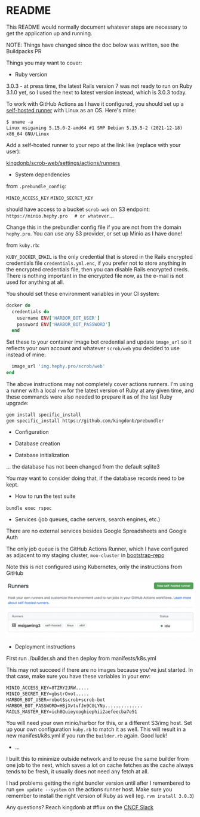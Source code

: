 # README

This README would normally document whatever steps are necessary to get the
application up and running.

NOTE: Things have changed since the doc below was written, see the Buildpacks PR

Things you may want to cover:

* Ruby version

3.0.3 - at press time, the latest Rails version 7 was not ready to run on Ruby
3.1.0 yet, so I used the next to latest version instead, which is 3.0.3 today.

To work with GitHub Actions as I have it configured, you should set up a
[self-hosted runner](https://docs.github.com/en/actions/hosting-your-own-runners/about-self-hosted-runners)
with Linux as an OS. Here's mine:

```
$ uname -a
Linux msigaming 5.15.0-2-amd64 #1 SMP Debian 5.15.5-2 (2021-12-18) x86_64 GNU/Linux
```

Add a self-hosted runner to your repo at the link like (replace with your user):

[kingdonb/scrob-web/settings/actions/runners](https://github.com/kingdonb/scrob-web/settings/actions/runners)

* System dependencies

from `.prebundle_config`:

`MINIO_ACCESS_KEY`
`MINIO_SECRET_KEY`

should have access to a bucket `scrob-web` on S3 endpoint:
`https://minio.hephy.pro` `  # or whatever`...

Change this in the prebundler config file if you are not from the domain
`hephy.pro`.  You can use any S3 provider, or set up Minio as I have done!

from `kuby.rb`:

`KUBY_DOCKER_EMAIL` is the only credential that is stored in the Rails
encrypted credentials file `credentials.yml.enc`, if you prefer not to store
anything in the encrypted credentials file, then you can disable Rails
encrypted creds. There is nothing important in the encrypted file now, as the
e-mail is not used for anything at all.

You should set these environment variables in your CI system:

```ruby
docker do
  credentials do
    username ENV['HARBOR_BOT_USER']
    password ENV['HARBOR_BOT_PASSWORD']
  end
```

Set these to your container image bot credential and update `image_url` so it reflects your own account and whatever `scrob/web` you decided to use instead of mine:

```ruby
  image_url 'img.hephy.pro/scrob/web'
end
```

The above instructions may not completely cover actions runners. I'm using a runner with a local `rvm` for the latest version of Ruby at any given time, and these commands were also needed to prepare it as of the last Ruby upgrade:

```
gem install specific_install
gem specific_install https://github.com/kingdonb/prebundler
```

* Configuration

* Database creation

* Database initialization

... the database has not been changed from the default sqlite3

You may want to consider doing that, if the database records need to be kept.

* How to run the test suite

`bundle exec rspec`

* Services (job queues, cache servers, search engines, etc.)

There are no external services besides Google Spreadsheets and Google Auth

The only job queue is the GitHub Actions Runner, which I have configured as
adjacent to my staging cluster, `moo-cluster` in [bootstrap-repo][]

Note this is not configured using Kubernetes, only the instructions from GitHub

![msigaming3 the Self-Hosted Runner](/assets/images/hosted-runner-msigaming3.png)

* Deployment instructions

First run ./builder.sh and then deploy from manifests/k8s.yml

This may not succeed if there are no images because you've just started. In that case,
make sure you have these variables in your env:

```
MINIO_ACCESS_KEY=8TZRY2JRW.....
MINIO_SECRET_KEY=gbstrOvot.....
HARBOR_BOT_USER=robot$scrob+scrob-bot
HARBOR_BOT_PASSWORD=HBjXvtvfJn9CGLYNp..............
RAILS_MASTER_KEY=ich8Quieyooghiephii2aefeecba7e51
```

You will need your own minio/harbor for this, or a different S3/img host. Set
up your own configuration `kuby.rb` to match it as well. This will result in a
new manifest/k8s.yml if you run the `builder.rb` again. Good luck!

* ...

I built this to minimize outside network and to reuse the same builder from one
job to the next, which saves a lot on cache fetches as the cache always tends
to be fresh, it usually does not need any fetch at all.

I had problems getting the right bundler version until after I remembered to
run `gem update --system` on the actions runner host. Make sure you remember to
install the right version of Ruby as well (eg. `rvm install 3.0.3`)

Any questions? Reach kingdonb at #flux on the [CNCF Slack][flux-on-cncf-slack]

[bootstrap-repo]: https://github.com/kingdonb/bootstrap-repo/tree/staging
[flux-on-cncf-slack]: https://cloud-native.slack.com/channels/flux
